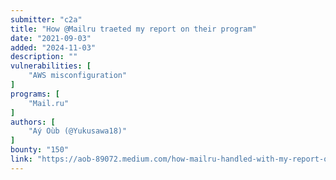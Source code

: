 ```yaml
---
submitter: "c2a"
title: "How @Mailru traeted my report on their program"
date: "2021-09-03"
added: "2024-11-03"
description: ""
vulnerabilities: [
    "AWS misconfiguration"
]
programs: [
    "Mail.ru"
]
authors: [
    "Aý Oùb (@Yukusawa18)"
]
bounty: "150"
link: "https://aob-89072.medium.com/how-mailru-handled-with-my-report-on-their-program-5e1f587ecaa"
---
```





